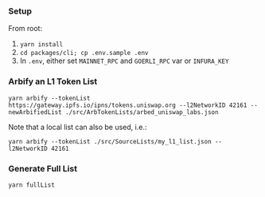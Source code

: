 ### Setup

From root:

1. `yarn install`
2. `cd packages/cli; cp .env.sample .env`
3. In `.env`, either set `MAINNET_RPC` and `GOERLI_RPC` var or `INFURA_KEY`

### Arbify an L1 Token List

`yarn arbify --tokenList https://gateway.ipfs.io/ipns/tokens.uniswap.org --l2NetworkID 42161 --newArbifiedList ./src/ArbTokenLists/arbed_uniswap_labs.json`

Note that a local list can also be used, i.e.:

`yarn arbify --tokenList ./src/SourceLists/my_l1_list.json --l2NetworkID 42161`

### Generate Full List

`yarn fullList`
